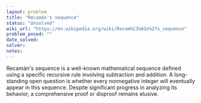 ```yaml
---
layout: problem
title: "Recamán's sequence"
status: "Unsolved"
wiki_url: "https://en.wikipedia.org/wiki/Recam%C3%A1n%27s_sequence"
problem_posed: ""
date_solved:
solver:
notes:
---
```

Recamán's sequence is a well-known mathematical sequence defined using a specific recursive rule involving subtraction and addition. A long-standing open question is whether every nonnegative integer will eventually appear in this sequence. Despite significant progress in analyzing its behavior, a comprehensive proof or disproof remains elusive.
